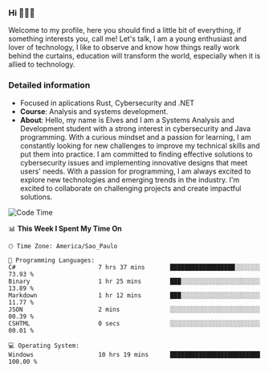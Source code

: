 


### Hi 🙋🏽‍♂️

Welcome to my profile, here you should find a little bit of everything, if something interests you, call me! Let's talk,
I am a young enthusiast and lover of technology, I like to observe and know how things really work behind the curtains, 
education will transform the world, especially when it is allied to technology.

### Detailed information
* Focused in aplications Rust, Cybersecurity and .NET
* **Course**: Analysis and systems development.
* **About**: Hello, my name is Elves and I am a Systems Analysis and Development student with a strong interest in cybersecurity and Java programming. With a curious mindset and a passion for learning, I am constantly looking for new challenges to improve my technical skills and put them into practice. I am committed to finding effective solutions to cybersecurity issues and implementing innovative designs that meet users' needs. With a passion for programming, I am always excited to explore new technologies and emerging trends in the industry. I'm excited to collaborate on challenging projects and create impactful solutions.

<!--START_SECTION:waka-->
![Code Time](http://img.shields.io/badge/Code%20Time-205%20hrs%2023%20mins-blue)

📊 **This Week I Spent My Time On** 

```text
🕑︎ Time Zone: America/Sao_Paulo

💬 Programming Languages: 
C#                       7 hrs 37 mins       ██████████████████░░░░░░░   73.93 % 
Binary                   1 hr 25 mins        ███░░░░░░░░░░░░░░░░░░░░░░   13.89 % 
Markdown                 1 hr 12 mins        ███░░░░░░░░░░░░░░░░░░░░░░   11.77 % 
JSON                     2 mins              ░░░░░░░░░░░░░░░░░░░░░░░░░   00.39 % 
CSHTML                   0 secs              ░░░░░░░░░░░░░░░░░░░░░░░░░   00.01 % 

💻 Operating System: 
Windows                  10 hrs 19 mins      █████████████████████████   100.00 % 
```


<!--END_SECTION:waka-->


